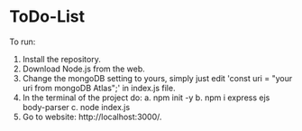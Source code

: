 # ToDo-List
To run:
  1. Install the repository.
  2. Download Node.js from the web.
  3. Change the mongoDB setting to yours, simply just edit 'const uri = "your uri from mongoDB Atlas";' in index.js file.
  4. In the terminal of the project do:
     a. npm init -y
     b. npm i express ejs body-parser
     c. node index.js
  5. Go to website: http://localhost:3000/.
